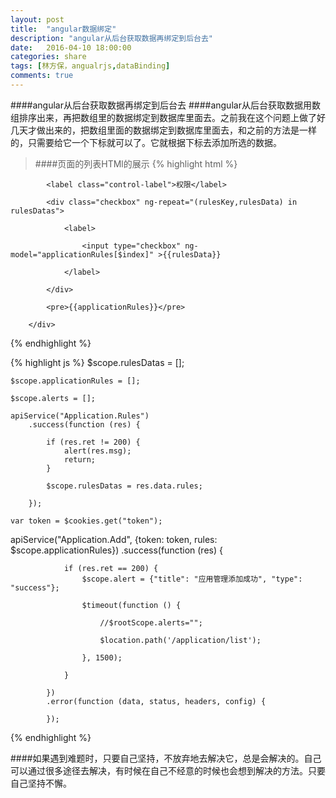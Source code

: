 ```yaml
---
layout: post
title:  "angular数据绑定"
description: "angular从后台获取数据再绑定到后台去"
date:   2016-04-10 18:00:00
categories: share
tags: [林方保，angualrjs,dataBinding]
comments: true
---
```

####angular从后台获取数据再绑定到后台去
####angular从后台获取数据用数组排序出来，再把数组里的数据绑定到数据库里面去。之前我在这个问题上做了好几天才做出来的，把数组里面的数据绑定到数据库里面去，和之前的方法是一样的，只需要给它一个下标就可以了。它就根据下标去添加所选的数据。
>####页面的列表HTMl的展示
{% highlight html %}
   <div class="form-group">

            <label class="control-label">权限</label>

            <div class="checkbox" ng-repeat="(rulesKey,rulesData) in rulesDatas">

                <label>

                    <input type="checkbox" ng-model="applicationRules[$index]" >{{rulesData}}

                </label>

            </div>

            <pre>{{applicationRules}}</pre>

        </div>
{% endhighlight %}

{% highlight js %}
$scope.rulesDatas = [];

    $scope.applicationRules = [];

    $scope.alerts = [];

    apiService("Application.Rules")
        .success(function (res) {

            if (res.ret != 200) {
                alert(res.msg);
                return;
            }

            $scope.rulesDatas = res.data.rules;

        });

    var token = $cookies.get("token");

 apiService("Application.Add", {token: token, rules: $scope.applicationRules})
            .success(function (res) {

                if (res.ret == 200) {
                    $scope.alert = {"title": "应用管理添加成功", "type": "success"};

                    $timeout(function () {

                        //$rootScope.alerts="";

                        $location.path('/application/list');

                    }, 1500);

                }

            })
            .error(function (data, status, headers, config) {

            });
{% endhighlight %}

####如果遇到难题时，只要自己坚持，不放弃地去解决它，总是会解决的。自己可以通过很多途径去解决，有时候在自己不经意的时候也会想到解决的方法。只要自己坚持不懈。